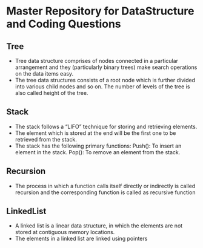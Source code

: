 # Master Repository for DataStructure and Coding Questions

## Tree

- Tree data structure comprises of nodes connected in a particular arrangement and they (particularly binary trees) make search operations on the data items easy. 
- The tree data structures consists of a root node which is further divided into various child nodes and so on. The number of levels of the tree is also called height of the tree.

## Stack

- The stack follows a “LIFO” technique for storing and retrieving elements. 
- The element which is stored at the end will be the first one to be retrieved from the stack. 
- The stack has the following primary functions:
Push(): To insert an element in the stack.
Pop(): To remove an element from the stack.

## Recursion

- The process in which a function calls itself directly or indirectly is called recursion and the corresponding function is called as recursive function

## LinkedList

- A linked list is a linear data structure, in which the elements are not stored at contiguous memory locations. 
- The elements in a linked list are linked using pointers

